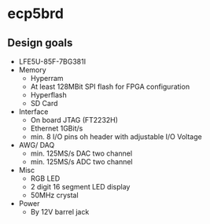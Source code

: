 # ecp5brd
## Design goals
* LFE5U-85F-7BG381I
* Memory
    * Hyperram
    * At least 128MBit SPI flash for FPGA configuration
    * Hyperflash
    * SD Card
* Interface
    * On board JTAG (FT2232H)
    * Ethernet 1GBit/s
    * min. 8 I/O pins oh header with adjustable I/O Voltage
* AWG/ DAQ
    * min. 125MS/s DAC two channel
    * min. 125MS/s ADC two channel
* Misc
    * RGB LED
    * 2 digit 16 segment LED display
    * 50MHz crystal
* Power
    * By 12V barrel jack 

